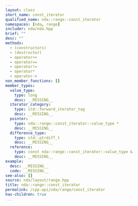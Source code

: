 ```yaml
---
layout: class
short_name: const_iterator
qualified_name: nda::range::const_iterator
namespaces: [nda, range]
includer: nda/nda.hpp
brief: ""
desc: ""
methods:
  - (constructors)
  - (destructor)
  - operator++
  - operator==
  - operator!=
  - operator*
  - operator->
non_member_functions: []
member_types:
  value_type:
    type: long
    desc: __MISSING__
  iterator_category:
    type: std::forward_iterator_tag
    desc: __MISSING__
  pointer:
    type: nda::range::const_iterator::value_type *
    desc: __MISSING__
  difference_type:
    type: std::ptrdiff_t
    desc: __MISSING__
  reference:
    type: const nda::range::const_iterator::value_type &
    desc: __MISSING__
example:
  desc: __MISSING__
  code: __MISSING__
see-also: []
source: nda/layout/range.hpp
title: nda::range::const_iterator
permalink: /cpp-api/nda/range/const_iterator
has-children: true
...
```


